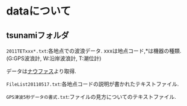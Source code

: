 # dataについて
## tsunamiフォルダ
`2011TETxxx*.txt`:各地点での波浪データ.
xxxは地点コード,*は機器の種類.
(G:GPS波浪計, W:沿岸波浪計, T:潮位計)

データは[ナウファス]("https://nowphas.mlit.go.jp/pastdata/#contents3")より取得.

`FileList20110517.txt`:各地点コードの説明が書かれたテキストファイル.

`GPS津波5秒データの書式.txt`:ファイルの見方についてのテキストファイル.